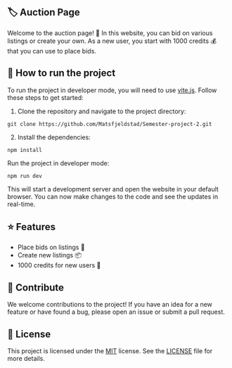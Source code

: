 ## 🏷️ Auction Page

Welcome to the auction page! 🎉 In this website, you can bid on various listings or create your own. As a new user, you start with 1000 credits 💰 that you can use to place bids.

## 🚀 How to run the project

To run the project in developer mode, you will need to use [vite.js](https://github.com/vitejs/vite). Follow these steps to get started:

1. Clone the repository and navigate to the project directory:

```nodejs
git clone https://github.com/Matsfjeldstad/Semester-project-2.git
```

2. Install the dependencies:
```nodejs
npm install
```
Run the project in developer mode:

```nodejs
npm run dev
```

This will start a development server and open the website in your default browser. You can now make changes to the code and see the updates in real-time.

## ⭐️ Features

- Place bids on listings 💸
- Create new listings 📦
- 1000 credits for new users 🎁

## 🤝 Contribute

We welcome contributions to the project! If you have an idea for a new feature or have found a bug, please open an issue or submit a pull request.

## 📜 License

This project is licensed under the [MIT](https://opensource.org/licenses/MIT) license. See the [LICENSE](LICENSE) file for more details.
